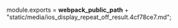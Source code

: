 module.exports = __webpack_public_path__ + "static/media/ios_display_repeat_off_result.4cf78ce7.md";